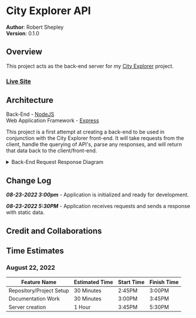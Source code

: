 # City Explorer API

**Author**: Robert Shepley  
**Version**: 0.1.0  

## Overview

This project acts as the back-end server for my [City Explorer](https://github.com/shepleysound/city-explorer) project.

### [Live Site](https://shepleysound-city-explorer.netlify.app/)

## Architecture
<!-- Provide a detailed description of the application design. What technologies (languages, libraries, etc) you're using, and any other relevant design information. -->
Back-End - [NodeJS](https://nodejs.org/)  
Web Application Framework - [Express](https://expressjs.com/)  

This project is a first attempt at creating a back-end to be used in conjunction with the City Explorer front-end. It will take requests from the client, handle the querying of API's, parse any responses, and will return that data back to the client/front-end.

<details><summary>Back-End Request Response Diagram</summary>

![Back-End Request Response Diagram](docs/back-end_request-response.jpg)

</details>

## Change Log
<!-- Use this area to document the iterative changes made to your application as each feature is successfully implemented. Use time stamps. Here's an example:
-->

***08-23-2022 3:00pm*** - Application is initialized and ready for development.  

***08-23-2022 5:30PM*** - Application receives requests and sends a response with static data.

## Credit and Collaborations
<!-- Give credit (and a link) to other people or resources that helped you build this application. -->

## Time Estimates

### August 22, 2022

| Feature Name | Estimated Time | Start Time | Finish Time |
| ------------ | -------------- | ---------- | ----------- |
| Repository/Project Setup | 30 Minutes | 2:45PM | 3:00PM |
| Documentation Work | 30 Minutes | 3:00PM | 3:45PM |
| Server creation | 1 Hour | 3:45PM | 5:30PM |


